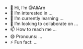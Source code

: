 - 👋 Hi, I’m @AliArn
- 👀 I’m interested in ...
- 🌱 I’m currently learning ...
- 💞️ I’m looking to collaborate on ...
- 📫 How to reach me ...
- 😄 Pronouns: ...
- ⚡ Fun fact: ...

<!---
AliArn/AliArn is a ✨ special ✨ repository because its `README.md` (this file) appears on your GitHub profile.
You can click the Preview link to take a look at your changes.
--->
